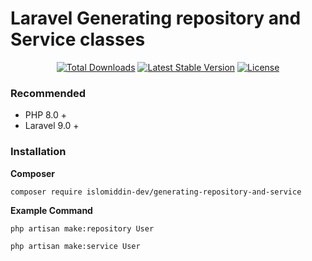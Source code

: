 # Laravel Generating repository and Service classes

<p align="center">
<a href="https://packagist.org/packages/islomiddin-dev/generating-repository-and-service#v1.0.0"><img src="https://img.shields.io/packagist/dt/islomiddin-dev/generating-repository-and-service" alt="Total Downloads"></a>
<a href="https://packagist.org/packages/islomiddin-dev/generating-repository-and-service"><img src="https://img.shields.io/packagist/v/islomiddin-dev/generating-repository-and-service" alt="Latest Stable Version"></a>
<a href="https://packagist.org/packages/islomiddin-dev/generating-repository-and-service"><img src="https://img.shields.io/packagist/l/islomiddin-dev/generating-repository-and-service" alt="License"></a>
</p>

### Recommended

- PHP 8.0 +
- Laravel 9.0 +  
### Installation

**Composer**

```shell
composer require islomiddin-dev/generating-repository-and-service
```

**Example Command**

```
php artisan make:repository User
```

```
php artisan make:service User
```

